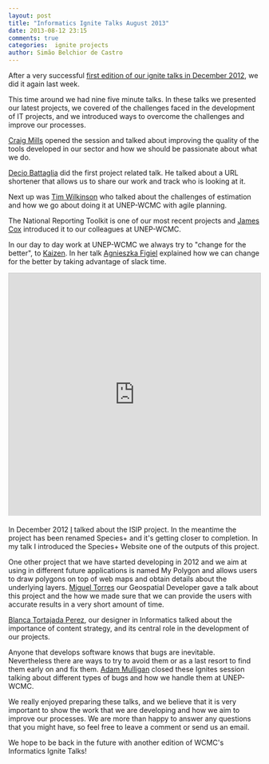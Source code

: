 ```yaml
---
layout: post
title: "Informatics Ignite Talks August 2013"
date: 2013-08-12 23:15
comments: true
categories:  ignite projects
author: Simão Belchior de Castro
---
```


After a very successful <a href="http://informatics.unep-wcmc.org/blog/blog/2012/12/12/informatics-ignite-talks-2012/">first edition of our ignite talks in December 2012</a>, 
we did it again last week.

This time around we had nine five minute talks. In these talks we
presented our latest projects, we covered of the
challenges faced in the development of IT projects, and we introduced 
ways to overcome the challenges and improve our processes.

<a href="https://coderwall.com/craigmmills">Craig Mills</a> opened the
session and talked about improving the quality of the tools developed in
our sector and how we should be passionate about what we do.

<p>
  <script async class="speakerdeck-embed"
data-id="46de6e20dc270130b7ae26b0e523c7dd" data-ratio="1.33333333333333"
src="http://speakerdeck.com/assets/embed.js"></script>
</p>

<a href="https://coderwall.com/deciob">Decio Battaglia</a> did the first
project related talk. He talked about a URL shortener that allows us to
share our work and track who is looking at it.

<p>
  <script async class="speakerdeck-embed"
  data-id="05397560e3290130e8c63a22532026d5" data-ratio="1.33507170795306"
  src="http://speakerdeck.com/assets/embed.js"></script>
</p>

Next up was <a href="https://coderwall.com/timwilkinson">Tim Wilkinson</a> who talked
about the challenges of estimation
and how we go about doing it at UNEP-WCMC with agile planning.

<p>
  <script async class="speakerdeck-embed"
  data-id="579c39f0e19c01301c7a5a37fbc7936a" data-ratio="1.33333333333333"
  src="http://speakerdeck.com/assets/embed.js"></script>
</p>

The National Reporting Toolkit is one of our most recent projects and <a
href="https://coderwall.com/th3james">James Cox</a> introduced it to our
colleagues at UNEP-WCMC.

<p>
 <script async class="speakerdeck-embed"
  data-id="c29876b0e31901309a7e42f703aafd03" data-ratio="1.33333333333333"
  src="http://speakerdeck.com/assets/embed.js"></script> 
</p>

In our day to day work at UNEP-WCMC we always try to "change for the
better", to <a href="https://en.wikipedia.org/wiki/Kaizen">Kaizen</a>.
In her talk <a href="https://coderwall.com/agnessa">Agnieszka Figiel</a>
explained how we can change for the better by taking advantage of slack
time.

<iframe src="http://www.slideshare.net/slideshow/embed_code/25026890"
width="100%" height="486" frameborder="0" marginwidth="0"
marginheight="0" scrolling="no" style="max-width:597px;border:1px solid
#CCC;border-width:1px 1px 0;margin-bottom:5px" allowfullscreen
webkitallowfullscreen mozallowfullscreen> </iframe> 

In December 2012 <a href="https://coderwall.com/simaob">I</a> talked about the ISIP project.
In the meantime the project has been renamed Species+ and it's getting
closer to completion. In my talk I introduced the Species+ Website one of
the outputs of this project.

<p>
  <script async class="speakerdeck-embed"
  data-id="4c00d9c0e2460130b1370647428f435a" data-ratio="1.41436464088398"
  src="http://speakerdeck.com/assets/embed.js"></script>
</p>

One other project that we have started developing in 2012 and we aim at
using in different future applications is named My Polygon and allows
users to draw polygons on top of web maps and obtain details about the
underlying layers. <a href="https://coderwall.com/migtorres">Miguel
Torres</a> our Geospatial Developer gave a talk about this project and
the how we made sure that we can provide the users with accurate results
in a very short amount of time.

<p>
  <script async class="speakerdeck-embed"
  data-id="7c7d6ce0e30e0130bc3b3e950739397c" data-ratio="1.33507170795306"
  src="http://speakerdeck.com/assets/embed.js"></script>
</p>

<a href="https://coderwall.com/blancatortajada">Blanca Tortajada
Perez</a>, our designer in Informatics talked about the importance of
content strategy, and its central role in the development of our
projects.

<p>
  <script async class="speakerdeck-embed"
  data-id="0ae093b0e32a0130ae543679ef66b301" data-ratio="1.2994923857868"
  src="http://speakerdeck.com/assets/embed.js"></script>
</p>

Anyone that develops software knows that bugs are inevitable.
Nevertheless there are ways to try to avoid them or as a last resort to
find them early on and fix them. <a
href="https://coderwall.com/adammulligan">Adam Mulligan</a> closed these
Ignites session talking about
different types of bugs and how we handle them at UNEP-WCMC.

<p>
  <script async class="speakerdeck-embed"
  data-id="7aa52de0e19c01308ea766e8cb786a27" data-ratio="1.33333333333333"
  src="http://speakerdeck.com/assets/embed.js"></script>
</p>

We really enjoyed preparing these talks, and we believe that it is very
important to show the work that we are developing and how we aim to
improve our processes. We are more than happy to answer any questions
that you might have, so feel free to leave a comment or send us an
email.

We hope to be back in the future with another edition of WCMC's
Informatics Ignite Talks!
